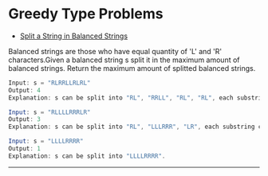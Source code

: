 # Greedy Type Problems

- [Split a String in Balanced Strings](https://github.com/gnaneswar0907/Algorithms/blob/master/Greedy/BalancedString.java)

Balanced strings are those who have equal quantity of 'L' and 'R' characters.Given a balanced string s split it in the maximum amount of balanced strings. Return the maximum amount of splitted balanced strings.

```java
Input: s = "RLRRLLRLRL"
Output: 4
Explanation: s can be split into "RL", "RRLL", "RL", "RL", each substring contains same number of 'L' and 'R'.

Input: s = "RLLLLRRRLR"
Output: 3
Explanation: s can be split into "RL", "LLLRRR", "LR", each substring contains same number of 'L' and 'R'.

Input: s = "LLLLRRRR"
Output: 1
Explanation: s can be split into "LLLLRRRR".
```

---
